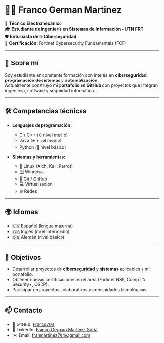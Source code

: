 # 👨‍💻 Franco German Martinez

🔧 **Técnico Electromecánico**  
🎓 **Estudiante de Ingeniería en Sistemas de Información – UTN FRT**  
🛡️ **Entusiasta de la Ciberseguridad**  
📜 **Certificación:** Fortinet Cybersecurity Fundamentals (FCF)  

---

## 📖 Sobre mí
Soy estudiante en constante formación con interés en **ciberseguridad**, **programación de sistemas** y **automatización**.  
Actualmente construyo mi **portafolio en GitHub** con proyectos que integran ingeniería, software y seguridad informática.  

---

## 🛠️ Competencias técnicas
- **Lenguajes de programación:**  
  - C / C++ (⚙️ nivel medio)  
  - Java (☕ nivel medio)  
  - Python (🐍 nivel básico)  

- **Sistemas y herramientas:**  
  - 🐧 Linux (Arch, Kali, Parrot)  
  - 🪟 Windows  
  - 🔗 Git / GitHub  
  - 💻 Virtualización  
  - 🌐 Redes  

---

## 🌍 Idiomas
- 🇪🇸 Español (lengua materna)  
- 🇬🇧 Inglés (nivel intermedio)  
- 🇩🇪 Alemán (nivel básico)  

---

## 🎯 Objetivos
- Desarrollar proyectos de **ciberseguridad** y **sistemas** aplicables a mi portafolio.  
- Obtener nuevas certificaciones en el área (Fortinet NSE, CompTIA Security+, OSCP).  
- Participar en proyectos colaborativos y comunidades tecnológicas.  

---

## 📫 Contacto
- 🔗 GitHub: [Franco704](https://github.com/Franco704)  
- 💼 LinkedIn: [Franco German Martinez Soria](https://linkedin.com/in/martinezfranco704)  
- ✉️ Email: franmartinez704@gmail.com

